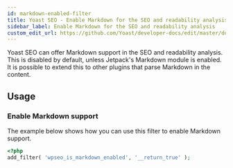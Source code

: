 ```yaml
---
id: markdown-enabled-filter
title: Yoast SEO - Enable Markdown for the SEO and readability analysis
sidebar_label: Enable Markdown for the SEO and readability analysis
custom_edit_url: https://github.com/Yoast/developer-docs/edit/master/docs/customization/yoast-seo/filters/markdown-enabled-filter.md
---
```

Yoast SEO can offer Markdown support in the SEO and readability analysis. This is disabled by default, unless Jetpack's Markdown module is enabled. It is possible to extend this to other plugins that parse Markdown in the content.

## Usage
### Enable Markdown support

The example below shows how you can use this filter to enable Markdown support.
```php
<?php
add_filter( 'wpseo_is_markdown_enabled', '__return_true' );
```
